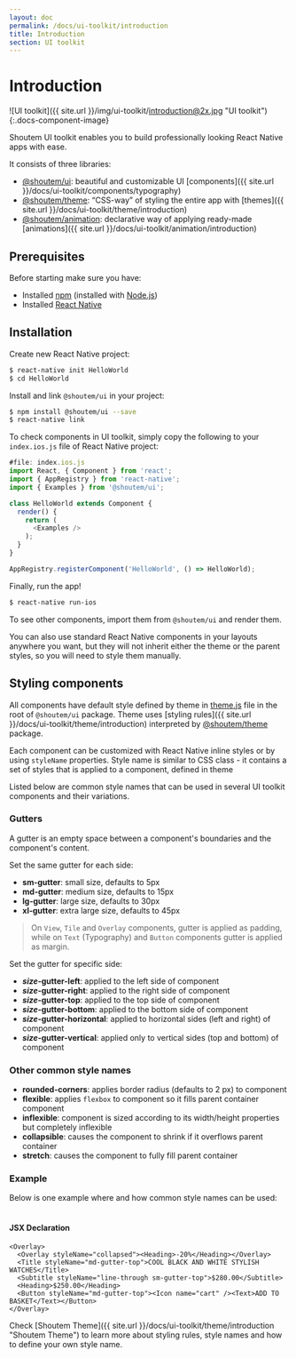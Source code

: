 ```yaml
---
layout: doc
permalink: /docs/ui-toolkit/introduction
title: Introduction
section: UI toolkit
---
```


# Introduction

![UI toolkit]({{ site.url }}/img/ui-toolkit/introduction@2x.jpg "UI toolkit"){:.docs-component-image}

Shoutem UI toolkit enables you to build professionally looking React Native apps with ease.  

It consists of three libraries: 

- [@shoutem/ui](https://github.com/shoutem/ui): beautiful and customizable UI [components]({{ site.url }}/docs/ui-toolkit/components/typography)
- [@shoutem/theme](https://github.com/shoutem/theme): “CSS-way” of styling the entire app with [themes]({{ site.url }}/docs/ui-toolkit/theme/introduction)
- [@shoutem/animation](https://github.com/shoutem/animation): declarative way of applying ready-made [animations]({{ site.url }}/docs/ui-toolkit/animation/introduction) 


## Prerequisites
Before starting make sure you have:

- Installed [npm](https://www.npmjs.com/) (installed with [Node.js](https://nodejs.org/en/))
- Installed [React Native](https://facebook.github.io/react-native/docs/getting-started.html)

## Installation

Create new React Native project:

```bash
$ react-native init HelloWorld
$ cd HelloWorld
```

Install and link `@shoutem/ui` in your project:

```bash
$ npm install @shoutem/ui --save 
$ react-native link
```

To check components in UI toolkit, simply copy the following to your `index.ios.js` file of React Native project:

```JavaScript
#file: index.ios.js
import React, { Component } from 'react';
import { AppRegistry } from 'react-native';
import { Examples } from '@shoutem/ui';

class HelloWorld extends Component {
  render() {
    return (
      <Examples />
    );
  }
}

AppRegistry.registerComponent('HelloWorld', () => HelloWorld);
```

Finally, run the app!

```bash
$ react-native run-ios
```

To see other components, import them from `@shoutem/ui` and render them.

You can also use standard React Native components in your layouts anywhere you want, but they will not inherit either the theme or the parent styles, so you will need to style them manually.

## Styling components

All components have default style defined by theme in [theme.js](https://github.com/shoutem/ui/blob/develop/theme.js) file in the root of `@shoutem/ui` package. Theme uses [styling rules]({{ site.url }}/docs/ui-toolkit/theme/introduction) interpreted by [@shoutem/theme](https://github.com/shoutem/theme) package.

Each component can be customized with React Native inline styles or by using `styleName` properties. Style name is similar to CSS class - it contains a set of styles that is applied to a component, defined in theme

Listed below are common style names that can be used in several UI toolkit components and their variations.

### Gutters

A gutter is an empty space between a component's boundaries and the component's content.

Set the same gutter for each side:

* **sm-gutter**: small size, defaults to 5px
* **md-gutter**: medium size, defaults to 15px
* **lg-gutter**: large size, defaults to 30px
* **xl-gutter**: extra large size, defaults to 45px
  
> On `View`, `Tile` and `Overlay` components, gutter is applied as padding, while on `Text` (Typography) and `Button` components gutter is applied as margin.    
    
Set the gutter for specific side:
 
* **_size_-gutter-left**: applied to the left side of component
* **_size_-gutter-right**: applied to the right side of component
* **_size_-gutter-top**: applied to the top side of component
* **_size_-gutter-bottom**: applied to the bottom side of component
* **_size_-gutter-horizontal**: applied to horizontal sides (left and right) of component
* **_size_-gutter-vertical**: applied only to vertical sides (top and bottom) of component

### Other common style names

* **rounded-corners**: applies border radius (defaults to 2 px) to component
* **flexible**: applies `flexbox` to component so it fills parent container component
* **inflexible**: component is sized according to its width/height properties but completely inflexible
* **collapsible**: causes the component to shrink if it overflows parent container
* **stretch**: causes the component to fully fill parent container


### Example
  
Below is one example where and how common style names can be used:  
<br />  

#### JSX Declaration
```JSX
<Overlay>
  <Overlay styleName="collapsed"><Heading>-20%</Heading></Overlay>
  <Title styleName="md-gutter-top">COOL BLACK AND WHITE STYLISH WATCHES</Title>
  <Subtitle styleName="line-through sm-gutter-top">$280.00</Subtitle>
  <Heading>$250.00</Heading>
  <Button styleName="md-gutter-top"><Icon name="cart" /><Text>ADD TO BASKET</Text></Button>
</Overlay>
```

Check [Shoutem Theme]({{ site.url }}/docs/ui-toolkit/theme/introduction "Shoutem Theme") to learn more about styling rules, style names and how to define your own style name.
